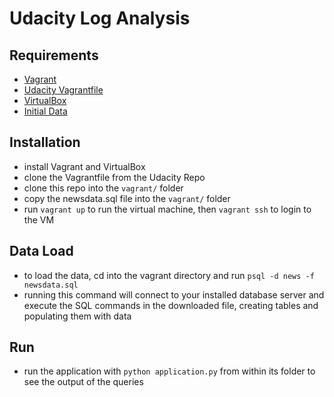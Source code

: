 # Udacity Log Analysis

## Requirements 
- [Vagrant](https://www.vagrantup.com/)
- [Udacity Vagrantfile](https://github.com/udacity/fullstack-nanodegree-vm)
- [VirtualBox](https://www.virtualbox.org/wiki/Downloads)
- [Initial Data](https://d17h27t6h515a5.cloudfront.net/topher/2016/August/57b5f748_newsdata/newsdata.zip)

## Installation 
- install Vagrant and VirtualBox
- clone the Vagrantfile from the Udacity Repo
- clone this repo into the `vagrant/` folder
- copy the newsdata.sql file into the `vagrant/` folder
- run `vagrant up` to run the virtual machine, then `vagrant ssh` to login to the VM

## Data Load 
- to load the data, cd into the vagrant directory and run `psql -d news -f newsdata.sql`
- running this command will connect to your installed database server and execute the SQL commands in the downloaded file, creating tables and populating them with data

## Run
- run the application with `python application.py` from within its folder to see the output of the queries
